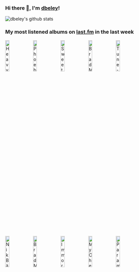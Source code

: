 ### Hi there 👋, I'm [dbeley](https://dbeley.ovh/en)!

![dbeley's github stats](https://github-readme-stats.vercel.app/api?username=dbeley)

### My most listened albums on [last.fm](https://www.last.fm/user/d_beley) in the last week

[<img src='https://lastfm.freetls.fastly.net/i/u/300x300/088ea4e5af065cf58f87a8681f9ab4ef.jpg' width='16%' height='16%' alt='Heavy Vegetable - Frisbie'>](https://www.last.fm/music/heavy%2bvegetable/frisbie)&nbsp;
[<img src='https://lastfm.freetls.fastly.net/i/u/300x300/531bdb172f66ee3500e344936f1f22bd.jpg' width='16%' height='16%' alt='Phoebe Bridgers - Stranger in the Alps'>](https://www.last.fm/music/phoebe%2bbridgers/stranger%2bin%2bthe%2balps)&nbsp;
[<img src='https://lastfm.freetls.fastly.net/i/u/300x300/8a57f395a7b21653e569012419d602d6.jpg' width='16%' height='16%' alt='Sweet Trip - You Will Never Know Why'>](https://www.last.fm/music/sweet%2btrip/you%2bwill%2bnever%2bknow%2bwhy)&nbsp;
[<img src='https://lastfm.freetls.fastly.net/i/u/300x300/ebc5bb1dc16b48289a488911d143a12c.jpg' width='16%' height='16%' alt='Brad Mehldau Trio - The Art of the Trio, Volume 3: Songs'>](https://www.last.fm/music/brad%2bmehldau%2btrio/the%2bart%2bof%2bthe%2btrio%252c%2bvolume%2b3%253a%2bsongs)&nbsp;
[<img src='https://lastfm.freetls.fastly.net/i/u/300x300/263dd343a6534127b7b7a73afe2f0e53.png' width='16%' height='16%' alt='Tune-Yards - w h o k i l l'>](https://www.last.fm/music/tune-yards/w%2bh%2bo%2bk%2bi%2bl%2bl)&nbsp;
<br>
[<img src='https://lastfm.freetls.fastly.net/i/u/300x300/58faebe1c12ea9bc484dc2ee67fd4818.jpg' width='16%' height='16%' alt='Nik Bärtschs Mobile - Continuum'>](https://www.last.fm/music/nik%2bb%25c3%25a4rtsch%2527s%2bmobile/continuum)&nbsp;
[<img src='https://lastfm.freetls.fastly.net/i/u/300x300/d772228ce7f5496e9796fc31c3f2cee1.jpg' width='16%' height='16%' alt='Brad Mehldau - The Art of the Trio, Volume 1'>](https://www.last.fm/music/brad%2bmehldau/the%2bart%2bof%2bthe%2btrio%252c%2bvolume%2b1)&nbsp;
[<img src='https://lastfm.freetls.fastly.net/i/u/300x300/963a77696c8e4db6aa18a3be3456d0b3.png' width='16%' height='16%' alt='Immortal - Sons of Northern Darkness'>](https://www.last.fm/music/immortal/sons%2bof%2bnorthern%2bdarkness)&nbsp;
[<img src='https://lastfm.freetls.fastly.net/i/u/300x300/7675defb2787ce67cd030081eb8ff77c.png' width='16%' height='16%' alt='My Chemical Romance - The Black Parade'>](https://www.last.fm/music/my%2bchemical%2bromance/the%2bblack%2bparade)&nbsp;
[<img src='https://lastfm.freetls.fastly.net/i/u/300x300/bebe11f4ddf3dee473b26c7e2d5c9ff6.png' width='16%' height='16%' alt='Paramore - Paramore'>](https://www.last.fm/music/paramore/paramore)&nbsp;
<br>
